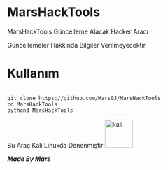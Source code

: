 # MarsHackTools
MarsHackTools Güncelleme Alacak Hacker Aracı


Güncellemeler Hakkında Bilgiler Verilmeyecektir


# Kullanım 

```

git clone https://github.com/Mars0J/MarsHackTools
cd MarsHackTools
python3 MarsHackTools

```

Bu Araç Kali Linuxda Denenmiştir
<a href="https://emoji.gg/emoji/3225_kali"><img src="https://emoji.gg/assets/emoji/3225_kali.png" width="64px" height="64px" alt="kali"></a>



***Made By Mars***

